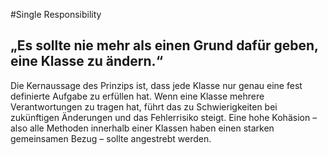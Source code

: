 #Single Responsibility

## „Es sollte nie mehr als einen Grund dafür geben, eine Klasse zu ändern.“

Die Kernaussage des Prinzips ist, dass jede Klasse nur genau eine fest definierte Aufgabe zu erfüllen hat.
Wenn eine Klasse mehrere Verantwortungen zu tragen hat, führt das zu Schwierigkeiten bei zukünftigen 
Änderungen und das Fehlerrisiko steigt. Eine hohe Kohäsion – also alle Methoden innerhalb einer Klassen 
haben einen starken gemeinsamen Bezug – sollte angestrebt werden.

